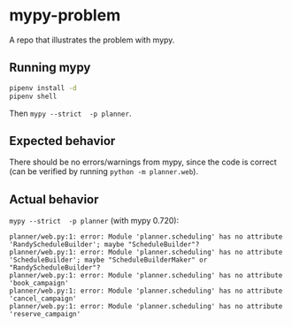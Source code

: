 # mypy-problem

A repo that illustrates the problem with mypy.

## Running mypy

```bash
pipenv install -d
pipenv shell
```

Then `mypy --strict  -p planner`.

## Expected behavior

There should be no errors/warnings from mypy, since the code is correct (can be verified by running `python -m planner.web`).

## Actual behavior

`mypy --strict  -p planner` (with mypy 0.720):

```
planner/web.py:1: error: Module 'planner.scheduling' has no attribute 'RandyScheduleBuilder'; maybe "ScheduleBuilder"?
planner/web.py:1: error: Module 'planner.scheduling' has no attribute 'ScheduleBuilder'; maybe "ScheduleBuilderMaker" or "RandyScheduleBuilder"?
planner/web.py:1: error: Module 'planner.scheduling' has no attribute 'book_campaign'
planner/web.py:1: error: Module 'planner.scheduling' has no attribute 'cancel_campaign'
planner/web.py:1: error: Module 'planner.scheduling' has no attribute 'reserve_campaign'
```

